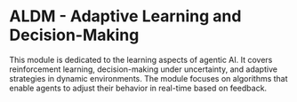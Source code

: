 # ALDM - Adaptive Learning and Decision-Making

This module is dedicated to the learning aspects of agentic AI. It covers reinforcement learning, decision-making under uncertainty, and adaptive strategies in dynamic environments. The module focuses on algorithms that enable agents to adjust their behavior in real-time based on feedback.
